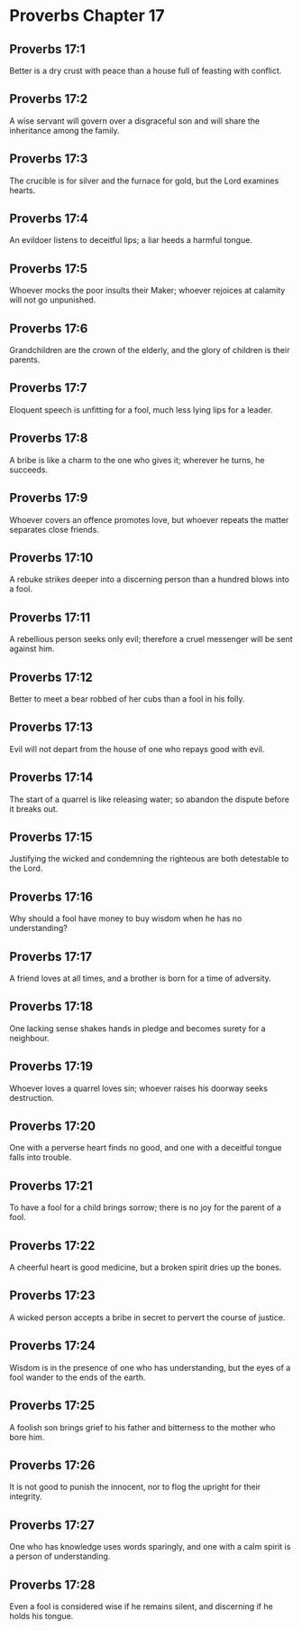 # Proverbs Chapter 17

## Proverbs 17:1
Better is a dry crust with peace than a house full of feasting with conflict.

## Proverbs 17:2
A wise servant will govern over a disgraceful son and will share the inheritance among the family.

## Proverbs 17:3
The crucible is for silver and the furnace for gold, but the Lord examines hearts.

## Proverbs 17:4
An evildoer listens to deceitful lips; a liar heeds a harmful tongue.

## Proverbs 17:5
Whoever mocks the poor insults their Maker; whoever rejoices at calamity will not go unpunished.

## Proverbs 17:6
Grandchildren are the crown of the elderly, and the glory of children is their parents.

## Proverbs 17:7
Eloquent speech is unfitting for a fool, much less lying lips for a leader.

## Proverbs 17:8
A bribe is like a charm to the one who gives it; wherever he turns, he succeeds.

## Proverbs 17:9
Whoever covers an offence promotes love, but whoever repeats the matter separates close friends.

## Proverbs 17:10
A rebuke strikes deeper into a discerning person than a hundred blows into a fool.

## Proverbs 17:11
A rebellious person seeks only evil; therefore a cruel messenger will be sent against him.

## Proverbs 17:12
Better to meet a bear robbed of her cubs than a fool in his folly.

## Proverbs 17:13
Evil will not depart from the house of one who repays good with evil.

## Proverbs 17:14
The start of a quarrel is like releasing water; so abandon the dispute before it breaks out.

## Proverbs 17:15
Justifying the wicked and condemning the righteous are both detestable to the Lord.

## Proverbs 17:16
Why should a fool have money to buy wisdom when he has no understanding?

## Proverbs 17:17
A friend loves at all times, and a brother is born for a time of adversity.

## Proverbs 17:18
One lacking sense shakes hands in pledge and becomes surety for a neighbour.

## Proverbs 17:19
Whoever loves a quarrel loves sin; whoever raises his doorway seeks destruction.

## Proverbs 17:20
One with a perverse heart finds no good, and one with a deceitful tongue falls into trouble.

## Proverbs 17:21
To have a fool for a child brings sorrow; there is no joy for the parent of a fool.

## Proverbs 17:22
A cheerful heart is good medicine, but a broken spirit dries up the bones.

## Proverbs 17:23
A wicked person accepts a bribe in secret to pervert the course of justice.

## Proverbs 17:24
Wisdom is in the presence of one who has understanding, but the eyes of a fool wander to the ends of the earth.

## Proverbs 17:25
A foolish son brings grief to his father and bitterness to the mother who bore him.

## Proverbs 17:26
It is not good to punish the innocent, nor to flog the upright for their integrity.

## Proverbs 17:27
One who has knowledge uses words sparingly, and one with a calm spirit is a person of understanding.

## Proverbs 17:28
Even a fool is considered wise if he remains silent, and discerning if he holds his tongue.
